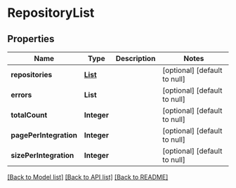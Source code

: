 # RepositoryList
## Properties

| Name | Type | Description | Notes |
|------------ | ------------- | ------------- | -------------|
| **repositories** | [**List**](Repository.md) |  | [optional] [default to null] |
| **errors** | **List** |  | [optional] [default to null] |
| **totalCount** | **Integer** |  | [optional] [default to null] |
| **pagePerIntegration** | **Integer** |  | [optional] [default to null] |
| **sizePerIntegration** | **Integer** |  | [optional] [default to null] |

[[Back to Model list]](../README.md#documentation-for-models) [[Back to API list]](../README.md#documentation-for-api-endpoints) [[Back to README]](../README.md)

